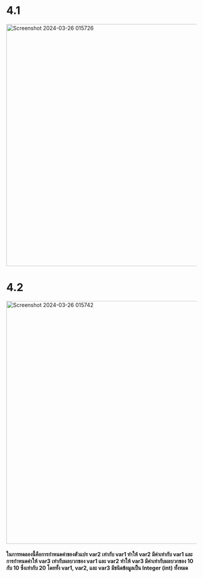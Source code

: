 # 4.1
<img width="640" alt="Screenshot 2024-03-26 015726" src="https://github.com/anndyyzzz/03376836-OOP-2566-Lab-04/assets/144866059/45edff6d-b2e0-4681-bfa7-f3d9089255b9">

# 4.2
<img width="642" alt="Screenshot 2024-03-26 015742" src="https://github.com/anndyyzzz/03376836-OOP-2566-Lab-04/assets/144866059/bf9b84b2-f671-463d-a719-81851ac7bf9f">

#### ในการทดลองนี้คือการกำหนดค่าของตัวแปร var2 เท่ากับ var1 ทำให้ var2 มีค่าเท่ากับ var1 และการกำหนดค่าให้ var3 เท่ากับผลบวกของ var1 และ var2 ทำให้ var3 มีค่าเท่ากับผลบวกของ 10 กับ 10 ซึ่งเท่ากับ 20 โดยทั้ง var1, var2, และ var3 มีชนิดข้อมูลเป็น Integer (int) ทั้งหมด
